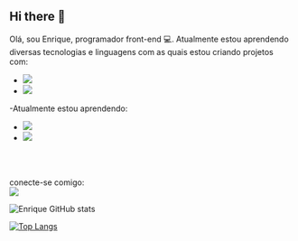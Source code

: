 ## Hi there 👋

Olá, sou Enrique, programador front-end :computer:. Atualmente estou aprendendo diversas tecnologias e linguagens com as quais estou criando projetos com: 

<ul>
  <li><img src="https://img.shields.io/badge/HTML5-E34F26?style=for-the-badge&logo=html5&logoColor=white"></li>
  <li><img src="https://img.shields.io/badge/CSS3-1572B6?style=for-the-badge&logo=css3&logoColor=white"></li>
</ul>

-Atualmente estou aprendendo:

<ul>
 <li><img src="https://img.shields.io/badge/Java-ED8B00?style=for-the-badge&logo=openjdk&logoColor=white">
 </li>
  <li><img src="https://img.shields.io/badge/React-20232A?style=for-the-badge&logo=react&logoColor=61DAFB">
  </li>
</ul>
  <br> <br>

  
  conecte-se comigo:
  <br>
  <a href="www.linkedin.com/in/enrique-jose-blanco-bastardo-0a162a2b2 "> <img src="https://img.shields.io/badge/LinkedIn-0077B5?style=for-the-badge&logo=linkedin&logoColor=white"> </a>
  

![Enrique GitHub stats](https://github-readme-stats.vercel.app/api?username=EnriqueB93&show_icons=true&theme=radical)



[![Top Langs](https://github-readme-stats.vercel.app/api/top-langs/?username=EnriqueB93)](https://github.com/anuraghazra/github-readme-stats)



<!--
**EnriqueB93/EnriqueB93** is a ✨ _special_ ✨ repository because its `README.md` (this file) appears on your GitHub profile.

Here are some ideas to get you started:

- 🔭 I’m currently working on ...
- 🌱 I’m currently learning ...
- 👯 I’m looking to collaborate on ...
- 🤔 I’m looking for help with ...
- 💬 Ask me about ...
- 📫 How to reach me: ...
- 😄 Pronouns: ...
- ⚡ Fun fact: ...
-->
